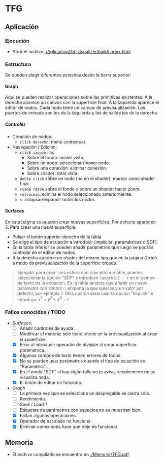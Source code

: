 # TFG

## Aplicación

### Ejecución

- Abrir el archivo [./Aplicacion/3d-visualizer/build/index.html](./Aplicacion/3d-visualizer/build/index.html).

### Estructura
Se pueden elegir diferentes pestañas desde la barra superior:
#### Graph
Aquí se pueden realizar operaciones sobre las primitivas existentes. A la derecha aparece un canvas con la superficie final. A la izquierda aparece el editor de nodos. Cada nodo tiene un canvas de previsualización. Los puertos de entrada son los de la izquierda y los de salida los de la derecha.

##### Controles
- Creación de nodos:
  - `click derecho`:  menú contextual.
- Navegación / Edición:
  - `click izquierdo`: 
    - Sobre el fondo: mover vista.
    - Sobre un nodo: seleccionar/mover nodo.
    - Sobre una conexión: eliminar conexión.
    - Sobre shader: rotar vista
  - `doble click` sobre un nodo (no en el shader): marcar como shader final
  - `rueda ratón` sobre el fondo o sobre un shader: hacer zoom.
  - `retroceso`: elimina el nodo seleccionado anteriormente.
  - `s`: colapsar/expandir todos los nodos

#### Surfaces
En esta página se pueden crear nuevas superficies. Por defecto aparecen 3. Para crear una nueva superficie:
- Pulsar el botón superior derecho de la tabla
- Se elige el tipo de ecuación a introducir (implícita, paramétricas o SDF).
- En la tabla inferior se pueden añadir parámetros que luego se podrán controlar en el editor de nodos.
- A la derecha aparece un shader del mismo tipo que en la página *Graph* a modo de previsualización de la superficie creada.

> *Ejemplo:* para crear una esfera con diámetro variable, puedes seleccionar la opción "SDF" e introducir `length(p) - r` en el campo de texto de la ecuación. En la tabla tendrás que añadir un nuevo parámetro con símbol `r`, etiqueta la que quieras y un valor por defecto, por ejemplo $1$. Otra opción sería usar la opción "Implicit" e introducir $x^2+y^2+z^2-r$.

### Fallos conocidos / TODO

- *Surfaces*:
  - [ ] Añadir controles de ayuda .
  - [ ] Modificar el material solo tiene efecto en la previsualización al crear la superficie.
  - [x] Error al introducir operador de división al crear superficie paramétrica.
  - [x] Algunos campos de texto tienen errores de focus
  - [x] No se pueden usar parámetros cuando el tipo de ecuación es "Parametric". 
  - [x] En el modo "SDF" si hay algún fallo no te avisa, simplemente no se visualiza nada.
  - [x] El botón de editar no funciona.
  
- *Graph*
  - [ ] La primera vez que se selecciona un desplegable se cierra solo.
  - [ ] Rendimiento.
  - [ ] Save / Load ?
  - [ ] Etiquetas de parámetros con espacios no se muestran bien.
  - [x] Faltan algunas operaciones.
  - [x] Operador de escalado no funciona.
  - [x] Eliminar conexiones hace que deje de funcionar.

## Memoria
- El archivo compilado se encuentra en [./Memoria/TFG.pdf](./Memoria/TFG.pdf).

